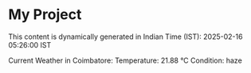 # My Project

This content is dynamically generated in Indian Time (IST): 2025-02-16 05:26:00 IST


Current Weather in Coimbatore:
Temperature: 21.88 °C
Condition: haze
